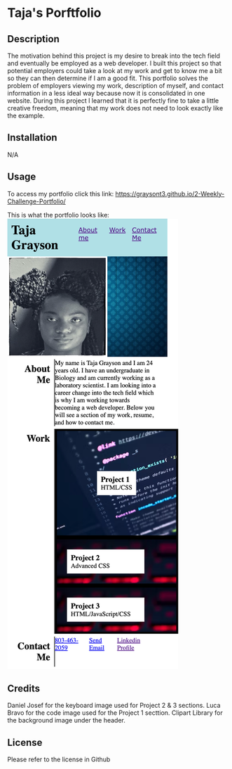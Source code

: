 # Taja's Porftfolio

## Description

The motivation behind this project is my desire to break into the tech field and eventually be employed as a web developer. I built this project so that potential employers could take a look at my work and get to know me a bit so they can then determine if I am a good fit. This portfolio solves the problem of employers viewing my work, description of myself, and contact information in a less ideal way because now it is consolidated in one website. During this project I learned that it is perfectly fine to take a little creative freedom, meaning that my work does not need to look exactly like the example.

## Installation

N/A

## Usage 

To access my portfolio click this link: https://graysont3.github.io/2-Weekly-Challenge-Portfolio/ 

This is what the portfolio looks like: ![Portfolio webpage with navigation bar, headshot, and sections with text and images](./css/Assets/Images/PortfolioSC_index.html.png)

## Credits

Daniel Josef for the keyboard image  used for Project 2 & 3 sections.
Luca Bravo for the code image used for the Project 1 secttion.
Clipart Library for the background image under the header.

## License

Please refer to the license in Github